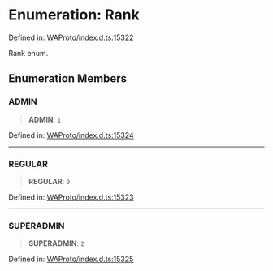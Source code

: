 # Enumeration: Rank

Defined in: [WAProto/index.d.ts:15322](https://github.com/Fokusdotid/bail/blob/a029a4f9908cd3806112e8438f5a31dda1376b84/WAProto/index.d.ts#L15322)

Rank enum.

## Enumeration Members

### ADMIN

> **ADMIN**: `1`

Defined in: [WAProto/index.d.ts:15324](https://github.com/Fokusdotid/bail/blob/a029a4f9908cd3806112e8438f5a31dda1376b84/WAProto/index.d.ts#L15324)

***

### REGULAR

> **REGULAR**: `0`

Defined in: [WAProto/index.d.ts:15323](https://github.com/Fokusdotid/bail/blob/a029a4f9908cd3806112e8438f5a31dda1376b84/WAProto/index.d.ts#L15323)

***

### SUPERADMIN

> **SUPERADMIN**: `2`

Defined in: [WAProto/index.d.ts:15325](https://github.com/Fokusdotid/bail/blob/a029a4f9908cd3806112e8438f5a31dda1376b84/WAProto/index.d.ts#L15325)
